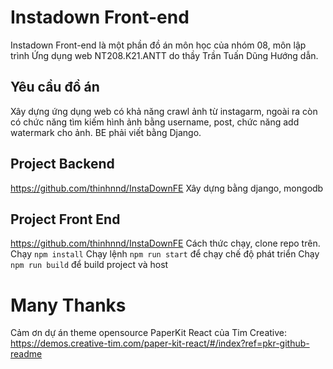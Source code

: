 # Instadown Front-end

Instadown Front-end là một phần đồ án môn học của nhóm 08, môn lập trình Ứng dụng web  NT208.K21.ANTT do thầy Trần Tuấn Dũng Hướng dẫn.

## Yêu cầu đồ án
 Xây dựng ứng dụng web có khả năng crawl ảnh từ instagarm, ngoài ra còn có chức năng tìm kiếm hình ảnh bằng username, post, chức năng add watermark cho ảnh.
 BE phải viết bằng Django.
## Project Backend 
https://github.com/thinhnnd/InstaDownFE
Xây dựng bằng django, mongodb 

## Project Front End 
 https://github.com/thinhnnd/InstaDownFE
 Cách thức chạy, clone repo trên.
 Chạy 
        `npm install`
 Chạy lệnh 
    `npm run start`
    để chạy chế độ phát triển
Chạy
    `npm run build`
    để build project và host 
# Many Thanks 
 Cảm ơn dự án theme opensource PaperKit React của Tim Creative:
 https://demos.creative-tim.com/paper-kit-react/#/index?ref=pkr-github-readme



